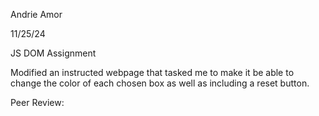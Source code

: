 Andrie Amor

11/25/24

JS DOM Assignment 

Modified an instructed webpage that tasked me to make it be able to change the color of each chosen box as well as including a reset button.

Peer Review: 